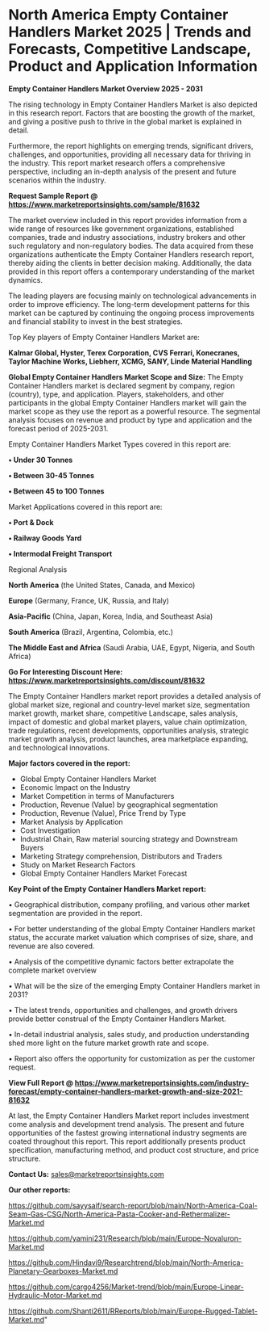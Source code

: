 # North America Empty Container Handlers Market 2025 | Trends and Forecasts, Competitive Landscape, Product and Application Information

<Strong> Empty Container Handlers Market Overview 2025 - 2031</strong>

The rising technology in Empty Container Handlers Market is also depicted in this research report. Factors that are boosting the growth of the market, and giving a positive push to thrive in the global market is explained in detail.

Furthermore, the report highlights on emerging trends, significant drivers, challenges, and opportunities, providing all necessary data for thriving in the industry. This report market research offers a comprehensive perspective, including an in-depth analysis of the present and future scenarios within the industry.

<strong>Request Sample Report @ <a href=https://www.marketreportsinsights.com/sample/81632>https://www.marketreportsinsights.com/sample/81632</a></strong>

The market overview included in this report provides information from a wide range of resources like government organizations, established companies, trade and industry associations, industry brokers and other such regulatory and non-regulatory bodies. The data acquired from these organizations authenticate the Empty Container Handlers research report, thereby aiding the clients in better decision making. Additionally, the data provided in this report offers a contemporary understanding of the market dynamics.

The leading players are focusing mainly on technological advancements in order to improve efficiency. The long-term development patterns for this market can be captured by continuing the ongoing process improvements and financial stability to invest in the best strategies.

Top Key players of Empty Container Handlers Market are:

<strong>Kalmar Global, Hyster, Terex Corporation, CVS Ferrari, Konecranes, Taylor Machine Works, Liebherr, XCMG, SANY, Linde Material Handling</strong>

<strong><b>Global Empty Container Handlers Market Scope and Size:</b></strong>
The Empty Container Handlers market is declared segment by company, region (country), type, and application. Players, stakeholders, and other participants in the global Empty Container Handlers market will gain the market scope as they use the report as a powerful resource. The segmental analysis focuses on revenue and product by type and application and the forecast period of 2025-2031.

Empty Container Handlers Market Types covered in this report are:

<strong>• Under 30 Tonnes

• Between 30-45 Tonnes

• Between 45 to 100 Tonnes</strong>

Market Applications covered in this report are:

<strong>• Port & Dock

• Railway Goods Yard

• Intermodal Freight Transport</strong> 

Regional Analysis

<strong>North America</strong> (the United States, Canada, and Mexico)

<strong>Europe</strong> (Germany, France, UK, Russia, and Italy)

<strong>Asia-Pacific</strong> (China, Japan, Korea, India, and Southeast Asia)

<strong>South America</strong> (Brazil, Argentina, Colombia, etc.)

<strong>The Middle East and Africa</strong> (Saudi Arabia, UAE, Egypt, Nigeria, and South Africa)

<strong>Go For Interesting Discount Here: <a href=https://www.marketreportsinsights.com/discount/81632>https://www.marketreportsinsights.com/discount/81632</a></strong>

The Empty Container Handlers market report provides a detailed analysis of global market size, regional and country-level market size, segmentation market growth, market share, competitive Landscape, sales analysis, impact of domestic and global market players, value chain optimization, trade regulations, recent developments, opportunities analysis, strategic market growth analysis, product launches, area marketplace expanding, and technological innovations.

<strong><b>Major factors covered in the report:</b></strong>
<ul>
  <li>Global Empty Container Handlers Market </li>
  <li>Economic Impact on the Industry</li>
  <li>Market Competition in terms of Manufacturers</li>
  <li>Production, Revenue (Value) by geographical segmentation</li>
  <li>Production, Revenue (Value), Price Trend by Type</li>
  <li>Market Analysis by Application</li>
  <li>Cost Investigation</li>
  <li>Industrial Chain, Raw material sourcing strategy and Downstream Buyers</li>
  <li>Marketing Strategy comprehension, Distributors and Traders</li>
  <li>Study on Market Research Factors</li>
  <li>Global Empty Container Handlers Market Forecast</li>
</ul>

<strong><b>Key Point of the Empty Container Handlers Market report:</b></strong>

• Geographical distribution, company profiling, and various other market segmentation are provided in the report.

• For better understanding of the global Empty Container Handlers market status, the accurate market valuation which comprises of size, share, and revenue are also covered.

• Analysis of the competitive dynamic factors better extrapolate the complete market overview

• What will be the size of the emerging Empty Container Handlers market in 2031?

• The latest trends, opportunities and challenges, and growth drivers provide better construal of the Empty Container Handlers Market.

• In-detail industrial analysis, sales study, and production understanding shed more light on the future market growth rate and scope.

• Report also offers the opportunity for customization as per the customer request.

<strong><b>View Full Report @ <a href=https://www.marketreportsinsights.com/industry-forecast/empty-container-handlers-market-growth-and-size-2021-81632>https://www.marketreportsinsights.com/industry-forecast/empty-container-handlers-market-growth-and-size-2021-81632</a></b></strong>


At last, the Empty Container Handlers Market report includes investment come analysis and development trend analysis. The present and future opportunities of the fastest growing international industry segments are coated throughout this report. This report additionally presents product specification, manufacturing method, and product cost structure, and price structure.

<strong>Contact Us:</strong>
sales@marketreportsinsights.com

<strong>Our other reports:</strong>

<a href=https://github.com/sayysaif/search-report/blob/main/North-America-Coal-Seam-Gas-CSG/North-America-Pasta-Cooker-and-Rethermalizer-Market.md>https://github.com/sayysaif/search-report/blob/main/North-America-Coal-Seam-Gas-CSG/North-America-Pasta-Cooker-and-Rethermalizer-Market.md</a>

<a href=https://github.com/yamini231/Research/blob/main/Europe-Novaluron-Market.md>https://github.com/yamini231/Research/blob/main/Europe-Novaluron-Market.md</a>

<a href=https://github.com/Hindavi9/Researchtrend/blob/main/North-America-Planetary-Gearboxes-Market.md>https://github.com/Hindavi9/Researchtrend/blob/main/North-America-Planetary-Gearboxes-Market.md</a>

<a href=https://github.com/cargo4256/Market-trend/blob/main/Europe-Linear-Hydraulic-Motor-Market.md>https://github.com/cargo4256/Market-trend/blob/main/Europe-Linear-Hydraulic-Motor-Market.md</a>

<a href=https://github.com/Shanti2611/RReports/blob/main/Europe-Rugged-Tablet-Market.md>https://github.com/Shanti2611/RReports/blob/main/Europe-Rugged-Tablet-Market.md</a>"
